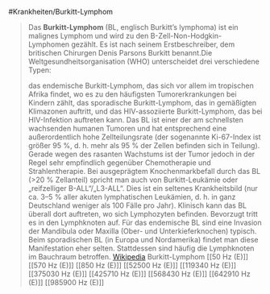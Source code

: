 #Krankheiten/Burkitt-Lymphom
> Das **Burkitt-Lymphom** (BL, englisch Burkitt’s lymphoma) ist ein malignes Lymphom und wird zu den B-Zell-Non-Hodgkin-Lymphomen gezählt. Es ist nach seinem Erstbeschreiber, dem britischen Chirurgen Denis Parsons Burkitt benannt.Die Weltgesundheitsorganisation (WHO) unterscheidet drei verschiedene Typen:
>
> das endemische Burkitt-Lymphom, das sich vor allem im tropischen Afrika findet, wo es zu den häufigsten Tumorerkrankungen bei Kindern zählt,
> das sporadische Burkitt-Lymphom, das in gemäßigten Klimazonen auftritt, und
> das HIV-assoziierte Burkitt-Lymphom, das bei HIV-Infektion auftreten kann.
> Das BL ist einer der am schnellsten wachsenden humanen Tumoren und hat entsprechend eine außerordentlich hohe Zellteilungsrate (der sogenannte Ki-67-Index ist größer 95 %, d. h. mehr als 95 % der Zellen befinden sich in Teilung). Gerade wegen des rasanten Wachstums ist der Tumor jedoch in der Regel sehr empfindlich gegenüber Chemotherapie und Strahlentherapie.
> Bei ausgeprägtem Knochenmarkbefall durch das BL (>20 % Zellanteil) spricht man auch von Burkitt-Leukämie oder „reifzelliger B-ALL“/„L3-ALL“. Dies ist ein seltenes Krankheitsbild (nur ca. 3–5 % aller akuten lymphatischen Leukämien, d. h. in ganz Deutschland weniger als 100 Fälle pro Jahr).
> Klinisch kann das BL überall dort auftreten, wo sich Lymphozyten befinden. Bevorzugt tritt es in den Lymphknoten auf. Für das endemische BL sind eine Invasion der Mandibula oder Maxilla (Ober- und Unterkieferknochen) typisch. Beim sporadischen BL (in Europa und Nordamerika) findet man diese Manifestation eher selten. Stattdessen sind häufig die Lymphknoten im Bauchraum betroffen.
> [Wikipedia](https://de.wikipedia.org/wiki/Burkitt-Lymphom)
Burkitt-Lymphom
[[50 Hz (E)]]
[[570 Hz (E)]]
[[850 Hz (E)]]
[[52500 Hz (E)]]
[[119340 Hz (E)]]
[[375030 Hz (E)]]
[[425710 Hz (E)]]
[[568430 Hz (E)]]
[[642910 Hz (E)]]
[[985900 Hz (E)]]